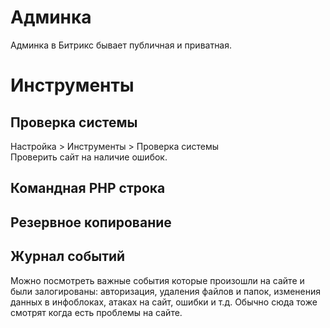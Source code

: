 # Админка
Админка в Битрикс бывает публичная и приватная.  

# Инструменты
## Проверка системы
Настройка > Инструменты > Проверка системы  
Проверить сайт на наличие ошибок.

## Командная PHP строка

## Резервное копирование

## Журнал событий
Можно посмотреть важные события которые произошли на сайте и были залогированы: авторизация, удаления файлов и папок, изменения данных в инфоблоках, атаках на сайт, ошибки и т.д. Обычно сюда тоже смотрят когда есть проблемы на сайте.
